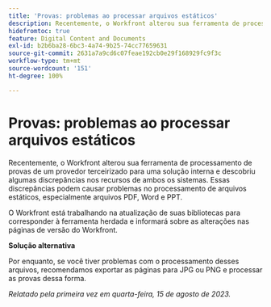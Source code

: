 ```yaml
---
title: 'Provas: problemas ao processar arquivos estáticos'
description: Recentemente, o Workfront alterou sua ferramenta de processamento de provas de um provedor terceirizado para uma solução interna e descobriu algumas discrepâncias nos recursos de ambos os sistemas. Essas discrepâncias podem causar problemas no processamento de arquivos estáticos, especialmente arquivos PDF, Word e PPT. Uma solução alternativa está disponível.
hidefromtoc: true
feature: Digital Content and Documents
exl-id: b2b6ba28-6bc3-4a74-9b25-74cc77659631
source-git-commit: 2631a7a9cd6c07feae192cb0e29f168929fc9f3c
workflow-type: tm+mt
source-wordcount: '151'
ht-degree: 100%

---
```


# Provas: problemas ao processar arquivos estáticos

<!--WF and WFP TOCs-->

Recentemente, o Workfront alterou sua ferramenta de processamento de provas de um provedor terceirizado para uma solução interna e descobriu algumas discrepâncias nos recursos de ambos os sistemas. Essas discrepâncias podem causar problemas no processamento de arquivos estáticos, especialmente arquivos PDF, Word e PPT.

O Workfront está trabalhando na atualização de suas bibliotecas para corresponder à ferramenta herdada e informará sobre as alterações nas páginas de versão do Workfront.

**Solução alternativa**

Por enquanto, se você tiver problemas com o processamento desses arquivos, recomendamos exportar as páginas para JPG ou PNG e processar as provas dessa forma.

_Relatado pela primeira vez em quarta-feira, 15 de agosto de 2023._
